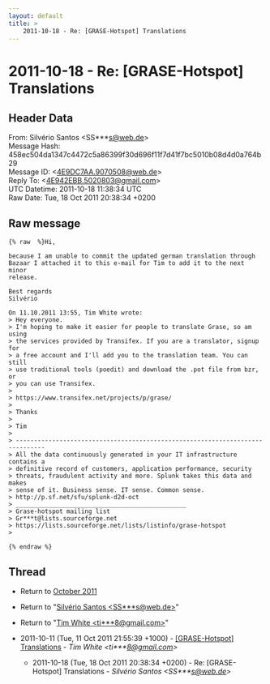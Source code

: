 ```yaml
---
layout: default
title: >
    2011-10-18 - Re: [GRASE-Hotspot] Translations
---
```


# 2011-10-18 - Re: [GRASE-Hotspot] Translations

## Header Data

From: Silvério Santos \<SS***s@web.de\><br>
Message Hash: 458ec504da1347c4472c5a86399f30d696f11f7d41f7bc5010b08d4d0a764b29<br>
Message ID: \<4E9DC7AA.9070508@web.de\><br>
Reply To: \<4E942EBB.5020803@gmail.com\><br>
UTC Datetime: 2011-10-18 11:38:34 UTC<br>
Raw Date: Tue, 18 Oct 2011 20:38:34 +0200<br>

## Raw message

```
{% raw  %}Hi,

because I am unable to commit the updated german translation through 
Bazaar I attached it to this e-mail for Tim to add it to the next minor 
release.

Best regards
Silvério

On 11.10.2011 13:55, Tim White wrote:
> Hey everyone.
> I'm hoping to make it easier for people to translate Grase, so am using
> the services provided by Transifex. If you are a translator, signup for
> a free account and I'll add you to the translation team. You can still
> use traditional tools (poedit) and download the .pot file from bzr, or
> you can use Transifex.
>
> https://www.transifex.net/projects/p/grase/
>
> Thanks
>
> Tim
>
> ------------------------------------------------------------------------------
> All the data continuously generated in your IT infrastructure contains a
> definitive record of customers, application performance, security
> threats, fraudulent activity and more. Splunk takes this data and makes
> sense of it. Business sense. IT sense. Common sense.
> http://p.sf.net/sfu/splunk-d2d-oct
> _______________________________________________
> Grase-hotspot mailing list
> Gr***t@lists.sourceforge.net
> https://lists.sourceforge.net/lists/listinfo/grase-hotspot
>

{% endraw %}
```

## Thread

+ Return to [October 2011](/archive/2011/10)

+ Return to "[Silvério Santos <SS***s<span>@</span>web.de>](/authors/ss___s_at_web_de)"
+ Return to "[Tim White <ti***8<span>@</span>gmail.com>](/authors/ti___8_at_gmail_com)"

+ 2011-10-11 (Tue, 11 Oct 2011 21:55:39 +1000) - [[GRASE-Hotspot] Translations](/archive/2011/10/86f7ce3d89b5162231a0f6bfa6f63dd2a83561d697cc5bbd4092930ab492e9c5) - _Tim White \<ti***8@gmail.com\>_
  + 2011-10-18 (Tue, 18 Oct 2011 20:38:34 +0200) - Re: [GRASE-Hotspot] Translations - _Silvério Santos \<SS***s@web.de\>_

